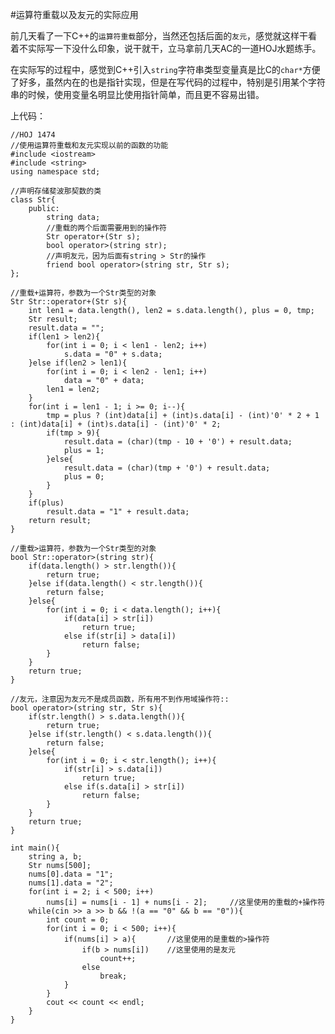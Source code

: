 #运算符重载以及友元的实际应用  

前几天看了一下C++的```运算符重载```部分，当然还包括后面的```友元```，感觉就这样干看着不实际写一下没什么印象，说干就干，立马拿前几天AC的一道HOJ水题练手。  

在实际写的过程中，感觉到C++引入```string```字符串类型变量真是比C的```char*```方便了好多，虽然内在的也是指针实现，但是在写代码的过程中，特别是引用某个字符串的时候，使用变量名明显比使用指针简单，而且更不容易出错。  

上代码：  

	//HOJ 1474
	//使用运算符重载和友元实现以前的函数的功能
	#include <iostream>
	#include <string>
	using namespace std;
	
	//声明存储斐波那契数的类
	class Str{
    	public:
        	string data;
        	//重载的两个后面需要用到的操作符
        	Str operator+(Str s);
        	bool operator>(string str);
        	//声明友元，因为后面有string > Str的操作
        	friend bool operator>(string str, Str s);
	};

	//重载+运算符，参数为一个Str类型的对象
	Str Str::operator+(Str s){
    	int len1 = data.length(), len2 = s.data.length(), plus = 0, tmp;
    	Str result;
    	result.data = "";
    	if(len1 > len2){
        	for(int i = 0; i < len1 - len2; i++)
            	s.data = "0" + s.data;
    	}else if(len2 > len1){
        	for(int i = 0; i < len2 - len1; i++)
            	data = "0" + data;
        	len1 = len2;
    	}
    	for(int i = len1 - 1; i >= 0; i--){
        	tmp = plus ? (int)data[i] + (int)s.data[i] - (int)'0' * 2 + 1 : (int)data[i] + (int)s.data[i] - (int)'0' * 2;
        	if(tmp > 9){
            	result.data = (char)(tmp - 10 + '0') + result.data;
            	plus = 1;
        	}else{
            	result.data = (char)(tmp + '0') + result.data;
            	plus = 0;
        	}
    	}
    	if(plus)
        	result.data = "1" + result.data;
    	return result;
	}

	//重载>运算符，参数为一个Str类型的对象
	bool Str::operator>(string str){
    	if(data.length() > str.length()){
        	return true;
    	}else if(data.length() < str.length()){
        	return false;
    	}else{
        	for(int i = 0; i < data.length(); i++){
            	if(data[i] > str[i])
                	return true;
            	else if(str[i] > data[i])
                	return false;
        	}
    	}
    	return true;
	}

	//友元，注意因为友元不是成员函数，所有用不到作用域操作符::
	bool operator>(string str, Str s){
    	if(str.length() > s.data.length()){
        	return true;
    	}else if(str.length() < s.data.length()){
        	return false;
    	}else{
        	for(int i = 0; i < str.length(); i++){
            	if(str[i] > s.data[i])
                	return true;
            	else if(s.data[i] > str[i])
                	return false;
        	}
    	}
    	return true;
	}
	
	int main(){
    	string a, b;
    	Str nums[500];
    	nums[0].data = "1";
    	nums[1].data = "2";
    	for(int i = 2; i < 500; i++)
        	nums[i] = nums[i - 1] + nums[i - 2];     //这里使用的重载的+操作符
    	while(cin >> a >> b && !(a == "0" && b == "0")){
        	int count = 0;
        	for(int i = 0; i < 500; i++){
            	if(nums[i] > a){	   //这里使用的是重载的>操作符
                	if(b > nums[i])    //这里使用的是友元
                   	 	count++;
                	else
                   	 	break;
            	}
        	}
        	cout << count << endl;
    	}
	}
